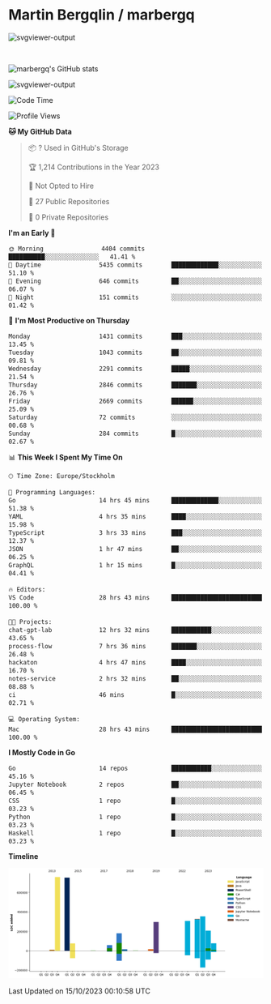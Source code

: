 # Martin Bergqlin / marbergq

![svgviewer-output](https://user-images.githubusercontent.com/2405410/206014777-22d41ecb-c24f-421d-b7d9-bba2cb5bb0de.svg)

<br>

<!--- [![Martin's Week](https://github-readme-stats.vercel.app/api/wakatime?username=marbergq&theme=dark)](https://github.com/anuraghazra/github-readme-stats) -->

![marbergq's GitHub stats](https://github-readme-stats.vercel.app/api?username=marbergq&count_private=true&show_icons=true)

![svgviewer-output](https://wakatime.com/badge/user/3f0a2069-6683-4e19-9a4a-7d21ea815067.svg)

<!--START_SECTION:waka-->
![Code Time](http://img.shields.io/badge/Code%20Time-3%2C398%20hrs%2016%20mins-blue)

![Profile Views](http://img.shields.io/badge/Profile%20Views-16-blue)

**🐱 My GitHub Data** 

> 📦 ? Used in GitHub's Storage 
 > 
> 🏆 1,214 Contributions in the Year 2023
 > 
> 🚫 Not Opted to Hire
 > 
> 📜 27 Public Repositories 
 > 
> 🔑 0 Private Repositories 
 > 
**I'm an Early 🐤** 

```text
🌞 Morning                4404 commits        ██████████░░░░░░░░░░░░░░░   41.41 % 
🌆 Daytime                5435 commits        █████████████░░░░░░░░░░░░   51.10 % 
🌃 Evening                646 commits         ██░░░░░░░░░░░░░░░░░░░░░░░   06.07 % 
🌙 Night                  151 commits         ░░░░░░░░░░░░░░░░░░░░░░░░░   01.42 % 
```
📅 **I'm Most Productive on Thursday** 

```text
Monday                   1431 commits        ███░░░░░░░░░░░░░░░░░░░░░░   13.45 % 
Tuesday                  1043 commits        ██░░░░░░░░░░░░░░░░░░░░░░░   09.81 % 
Wednesday                2291 commits        █████░░░░░░░░░░░░░░░░░░░░   21.54 % 
Thursday                 2846 commits        ███████░░░░░░░░░░░░░░░░░░   26.76 % 
Friday                   2669 commits        ██████░░░░░░░░░░░░░░░░░░░   25.09 % 
Saturday                 72 commits          ░░░░░░░░░░░░░░░░░░░░░░░░░   00.68 % 
Sunday                   284 commits         █░░░░░░░░░░░░░░░░░░░░░░░░   02.67 % 
```


📊 **This Week I Spent My Time On** 

```text
🕑︎ Time Zone: Europe/Stockholm

💬 Programming Languages: 
Go                       14 hrs 45 mins      █████████████░░░░░░░░░░░░   51.38 % 
YAML                     4 hrs 35 mins       ████░░░░░░░░░░░░░░░░░░░░░   15.98 % 
TypeScript               3 hrs 33 mins       ███░░░░░░░░░░░░░░░░░░░░░░   12.37 % 
JSON                     1 hr 47 mins        ██░░░░░░░░░░░░░░░░░░░░░░░   06.25 % 
GraphQL                  1 hr 15 mins        █░░░░░░░░░░░░░░░░░░░░░░░░   04.41 % 

🔥 Editors: 
VS Code                  28 hrs 43 mins      █████████████████████████   100.00 % 

🐱‍💻 Projects: 
chat-gpt-lab             12 hrs 32 mins      ███████████░░░░░░░░░░░░░░   43.65 % 
process-flow             7 hrs 36 mins       ███████░░░░░░░░░░░░░░░░░░   26.48 % 
hackaton                 4 hrs 47 mins       ████░░░░░░░░░░░░░░░░░░░░░   16.70 % 
notes-service            2 hrs 32 mins       ██░░░░░░░░░░░░░░░░░░░░░░░   08.88 % 
ci                       46 mins             █░░░░░░░░░░░░░░░░░░░░░░░░   02.71 % 

💻 Operating System: 
Mac                      28 hrs 43 mins      █████████████████████████   100.00 % 
```

**I Mostly Code in Go** 

```text
Go                       14 repos            ███████████░░░░░░░░░░░░░░   45.16 % 
Jupyter Notebook         2 repos             ██░░░░░░░░░░░░░░░░░░░░░░░   06.45 % 
CSS                      1 repo              █░░░░░░░░░░░░░░░░░░░░░░░░   03.23 % 
Python                   1 repo              █░░░░░░░░░░░░░░░░░░░░░░░░   03.23 % 
Haskell                  1 repo              █░░░░░░░░░░░░░░░░░░░░░░░░   03.23 % 
```



**Timeline**

![Lines of Code chart](https://raw.githubusercontent.com/marbergq/marbergq/main/assets/bar_graph.png)


 Last Updated on 15/10/2023 00:10:58 UTC
<!--END_SECTION:waka-->
